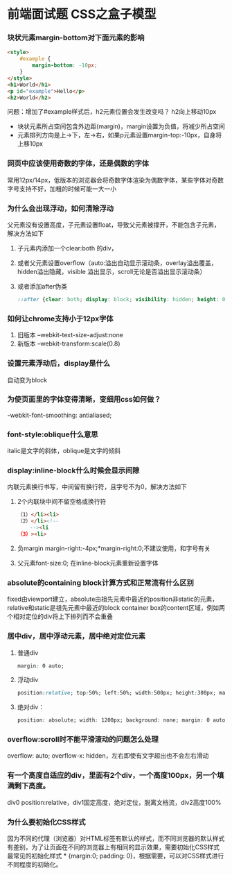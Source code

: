 # 前端面试题 CSS之盒子模型

### 块状元素margin-bottom对下面元素的影响
```html
<style> 
    #example {
        margin-bottom: -10px;
    }
</style>
<h1>World</h1>
<p id="example">Hello</p>
<h2>World</h2>
```
问题：增加了#example样式后，h2元素位置会发生改变吗？ h2向上移动10px

* 块状元素所占空间包含外边距(margin)，margin设置为负值，将减少所占空间
* 元素排列方向是上->下，左->右，如果p元素设置margin-top:-10px，自身将上移10px

### 网页中应该使用奇数的字体，还是偶数的字体
常用12px/14px，低版本的浏览器会将奇数字体渲染为偶数字体，某些字体对奇数字号支持不好，加粗的时候可能一大一小

### 为什么会出现浮动，如何清除浮动
父元素没有设置高度，子元素设置float，导致父元素被撑开，不能包含子元素，解决方法如下

1. 子元素内添加一个clear:both 的div，
2. 或者父元素设置overflow（auto:溢出自动显示滚动条，overlay溢出覆盖，hidden溢出隐藏，visible 溢出显示，scroll无论是否溢出显示滚动条）
3. 或者添加after伪类

    ```css
    ::after {clear: both; display: block; visibility: hidden; height: 0; content: '.'; }
    ```

### 如何让chrome支持小于12px字体
1. 旧版本 –webkit-text-size-adjust:none
2. 新版本 –webkit-transform:scale(0.8)


### 设置元素浮动后，display是什么
自动变为block

### 为使页面里的字体变得清晰，变细用css如何做？
-webkit-font-smoothing: antialiased;

### font-style:oblique什么意思
italic是文字的斜体，oblique是文字的倾斜

### display:inline-block什么时候会显示间隙
内联元素换行书写，中间留有换行符，且字号不为0，解决方法如下

1. 2个内联块中间不留空格或换行符

    ```html
    （1）</li><li>
    （2）</li><!--
        --><li
    （3）><li> 
    ```
2. 负margin
margin-right:-4px;*margin-right:0;不建议使用，和字号有关

3. 父元素font-size:0; 在inline-block元素重新设置字体

### absolute的containing block计算方式和正常流有什么区别
fixed由viewport建立，absolute由祖先元素中最近的position非static的元素，relative和static是祖先元素中最近的block container box的content区域，例如两个相对定位的div将上下排列而不会重叠

### 居中div，居中浮动元素，居中绝对定位元素
1. 普通div 
    
    ```css
    margin: 0 auto;
    ```

2. 浮动div 
    
    ```css
    position:relative; top:50%; left:50%; width:500px; height:300px; margin:-150px 0 0 -250px;
    ```

3. 绝对div：
    
    ```css
    position: absolute; width: 1200px; background: none; margin: 0 auto; top: 0; left: 0; bottom: 0; right: 0;
    ```

### overflow:scroll时不能平滑滚动的问题怎么处理
overflow: auto; overflow-x: hidden，左右即使有文字超出也不会左右滑动

### 有一个高度自适应的div，里面有2个div，一个高度100px，另一个填满剩下高度。
div0 position:relative，div1固定高度，绝对定位，脱离文档流，div2高度100%

### 为什么要初始化CSS样式
因为不同的代理（浏览器）对HTML标签有默认的样式，而不同浏览器的默认样式有差别，为了让页面在不同的浏览器上有相同的显示效果，需要初始化CSS样式
最常见的初始化样式 * {margin:0; padding: 0}，根据需要，可以对CSS样式进行不同程度的初始化。





